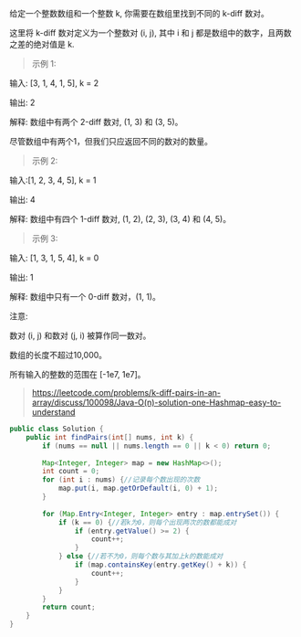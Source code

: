 给定一个整数数组和一个整数 k, 你需要在数组里找到不同的 k-diff 数对。

这里将 k-diff 数对定义为一个整数对 (i, j), 其中 i 和 j 都是数组中的数字，且两数之差的绝对值是 k.

>示例 1:

输入: [3, 1, 4, 1, 5], k = 2

输出: 2

解释: 数组中有两个 2-diff 数对, (1, 3) 和 (3, 5)。

尽管数组中有两个1，但我们只应返回不同的数对的数量。

>示例 2:

输入:[1, 2, 3, 4, 5], k = 1

输出: 4

解释: 数组中有四个 1-diff 数对, (1, 2), (2, 3), (3, 4) 和 (4, 5)。

>示例 3:

输入: [1, 3, 1, 5, 4], k = 0

输出: 1

解释: 数组中只有一个 0-diff 数对，(1, 1)。

注意:

数对 (i, j) 和数对 (j, i) 被算作同一数对。

数组的长度不超过10,000。

所有输入的整数的范围在 [-1e7, 1e7]。

>https://leetcode.com/problems/k-diff-pairs-in-an-array/discuss/100098/Java-O(n)-solution-one-Hashmap-easy-to-understand
```java
public class Solution {
    public int findPairs(int[] nums, int k) {
        if (nums == null || nums.length == 0 || k < 0) return 0;
        
        Map<Integer, Integer> map = new HashMap<>();
        int count = 0;
        for (int i : nums) {//记录每个数出现的次数
            map.put(i, map.getOrDefault(i, 0) + 1);
        }
        
        for (Map.Entry<Integer, Integer> entry : map.entrySet()) {
            if (k == 0) {//若k为0，则每个出现两次的数都能成对
                if (entry.getValue() >= 2) {
                    count++;
                } 
            } else {//若不为0，则每个数与其加上k的数能成对
                if (map.containsKey(entry.getKey() + k)) {
                    count++;
                }
            }
        }
        return count;
    }
}
```
